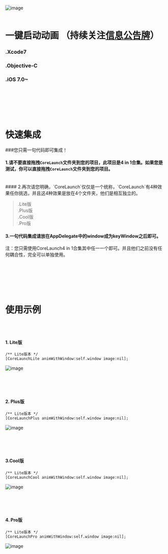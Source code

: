 ![image](https://github.com/CharlinFeng/Resource/blob/master/CoreLaunch/logo.gif)<br /><br />

一键启动动画 （持续关注[信息公告牌](https://github.com/CharlinFeng/Show)）
==========
### .Xcode7
### .Objective-C
### .iOS 7.0~

<br/><br/><br/>
快速集成
==========

###您只需一句代码即可集成！
<br/>
#### 1.请不要直接拖拽`CoreLaunch`文件夹到您的项目，此项目是4 in 1合集。如果您是测试，你可以直接拖拽`CoreLaunch`文件夹到您的项目。
<br/>
#### 2.再次请您明确，`CoreLaunch`仅仅是一个统称，`CoreLaunch`有4种效果任你挑选，并且这4种效果是放在4个文件夹，他们是相互独立的。

> .Lite版<br/>
> .Plus版<br/>
> .Cool版<br/>
> .Pro版<br/>

#### 3.一句代码集成请放在AppDelegate中的window成为keyWindow之后即可。

注：您只需使用CoreLaunch4 in 1合集其中任一一个即可。并且他们之前没有任何耦合性，完全可以单独使用。


<br/><br/><br/>
使用示例
==========

<br/><br/>
#### 1. Lite版

    /** Lite版本 */
    [CoreLaunchLite animWithWindow:self.window image:nil];

![image](https://github.com/CharlinFeng/Resource/blob/master/CoreLaunch/1.gif)<br /><br />

<br/><br/>
#### 2. Plus版

    /** Lite版本 */
    [CoreLaunchPlus animWithWindow:self.window image:nil];

![image](https://github.com/CharlinFeng/Resource/blob/master/CoreLaunch/2.gif)<br /><br />

<br/><br/>
#### 3.Cool版

    /** Lite版本 */
    [CoreLaunchCool animWithWindow:self.window image:nil];

![image](https://github.com/CharlinFeng/Resource/blob/master/CoreLaunch/3.gif)<br /><br />

<br/><br/>
#### 4. Pro版

    /** Lite版本 */
    [CoreLaunchPro animWithWindow:self.window image:nil];

![image](https://github.com/CharlinFeng/Resource/blob/master/CoreLaunch/4.gif)<br /><br />
